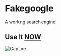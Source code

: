 # Fakegoogle
A working search engine!
## Use It [NOW](https://dopevog.github.io/fakegoogle/)
![Capture](https://user-images.githubusercontent.com/82938580/118751662-56b51f00-b87f-11eb-806c-3ab09c849777.PNG)
